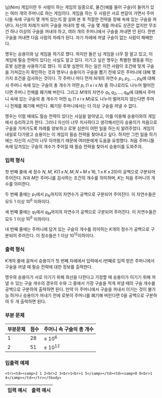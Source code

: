 님(Nim) 게임이란 두 사람이 하는 게임의 일종으로, 물건(예를 들어 구슬)이 들어가 있는 여러 개의 주머니로 하는 게임이다. 게임을 하는 두 사람은 서로 번갈아 가면서 주머니들 속에 구슬이 몇 개씩 있는지 잘 살펴 본 후 적절한 전략을 정해 속에 있는 구슬을 꺼낸다. 자신의 차례가 되어 구슬을 꺼내야 할 때, 구슬 몇 개를 꺼내도 상관은 없지만 무조건 하나 이상의 구슬을 꺼내야 하고, 여러 개의 주머니에서 구슬을 꺼내면 안 된다. 한번 구슬을 꺼내면 다음 사람의 차례가 된다. 자기 차례에 꺼낼 구슬이 없는 사람이 패배한다.

명우는 승용이와 님 게임을 하기로 했다. 하지만 둘은 님 게임을 너무 잘 알고 있고, 이 게임에 필승 전략이 있다는 사실도 알고 있다. 이기고 싶은 명우는 특별한 행동을 하는 로봇 심판을 사용하기로 했다. 이 로봇 심판이 하는 일은 이전 사람이 조건에 맞게 구슬을 가져갔는지 확인하는 것과 명우나 승용이가 구슬을 뽑기 전에 모든 주머니에 대해 몇 가지 조건을 검사하는 것이다. 각 주머니 마다 먼저 <span class="tex-span"><i>N</i></span>개의 자연수 <span class="tex-span"><i>p</i><sub class="lower-index">1</sub>,&thinsp;<i>p</i><sub class="lower-index">2</sub>,&thinsp;...,&thinsp;<i>p</i><sub class="lower-index"><i>N</i></sub></span>에 대해서 주머니 속에 있는 구슬의 총 개수가 어떤 <span class="tex-span"><i>p</i><sub class="lower-index"><i>i</i></sub></span> (<span class="tex-span">1&thinsp;&le;&thinsp;<i>i</i>&thinsp;&le;&thinsp;<i>N</i></span>) 중 하나로라도 나누어 떨어진다면 주머니 전체를 폐기해 버린다. 그리고 <span class="tex-span"><i>M</i></span>개의 자연수 <span class="tex-span"><i>q</i><sub class="lower-index">1</sub>,&thinsp;<i>q</i><sub class="lower-index">2</sub>,&thinsp;...,&thinsp;<i>q</i><sub class="lower-index"><i>M</i></sub></span>에 대해서 주머니 속에 있는 구슬의 총 개수가 어떤 <span class="tex-span"><i>q</i><sub class="lower-index"><i>i</i></sub></span> (<span class="tex-span">1&thinsp;&le;&thinsp;<i>i</i>&thinsp;&le;&thinsp;<i>M</i></span>)로도 나누어 떨어지지 않는다면 주머니 전체를 폐기해 버린다. 폐기된 주머니에서는 더 이상 구슬을 꺼낼 수 없다.

명우는 이럴 때에도 필승 전략이 있다는 사실을 알아냈고, 이를 이용해 승용이와의 게임에서 승리하고자 한다. 그러나 자신이 너무 치사하다고 생각해서인지 승용이가 처음으로 구슬을 가져가도록 차례를 양보하고 로봇 심판이 어떤 일을 하는지 알려주었다. 게임이 내일로 다가왔고 승용이는 이 게임의 필승 전략을 찾아내고 싶다. 하지만 그런 일을 하기에는 자신의 시간이 너무 아까웠기 때문에 여러분에게 도움을 요청했다. 처음 주머니들 속에 담겨있는 구슬의 개수가 주어질 때 필승 전략을 찾아서 승용이를 도와주자.

### 입력 형식

첫 번째 줄에 세 정수 <span class="tex-span"><i>N</i></span>, <span class="tex-span"><i>M</i></span>, <span class="tex-span"><i>K</i></span>(<span class="tex-span">1&thinsp;&le;&thinsp;<i>N</i>,&thinsp;<i>M</i>,&thinsp;<i>N</i>&thinsp;+&thinsp;<i>M</i>&thinsp;&le;&thinsp;16</span>, <span class="tex-span">1&thinsp;&le;&thinsp;<i>K</i>&thinsp;&le;&thinsp;20</span>)이 공백으로 구분되어 주어진다. <span class="tex-span"><i>N</i></span>과 <span class="tex-span"><i>M</i></span>은 주머니를 검사하는 조건의 개수를 의미하며, <span class="tex-span"><i>K</i></span>는 처음 주머니의 개수를 의미한다. 

두 번째 줄에는 <span class="tex-span"><i>p</i><sub class="lower-index">1</sub></span>에서 <span class="tex-span"><i>p</i><sub class="lower-index"><i>N</i></sub></span>까지의 자연수가 공백으로 구분되어 주어진다. 이 자연수들은 모두 1 이상 <span class="tex-span">10<sup class="upper-index">6</sup></span> 이하이다.

세 번째 줄에는 <span class="tex-span"><i>q</i><sub class="lower-index">1</sub></span>에서 <span class="tex-span"><i>q</i><sub class="lower-index"><i>M</i></sub></span>까지의 자연수가 공백으로 구분되어 주어진다. 이 자연수들은 모두 1 이상 <span class="tex-span">10<sup class="upper-index">6</sup></span> 이하이다. 

네 번째 줄에는 주머니에 담겨 있는 구슬의 개수를 의미하는 <span class="tex-span"><i>K</i></span>개의 정수가 공백으로 구분되어 주어진다. 이 정수들은 1 이상 <span class="tex-span">10<sup class="upper-index">12</sup></span>이하이다.

### 출력 형식

<span class="tex-span"><i>K</i></span>개의 줄에 걸쳐서 승용이가 첫 번째 차례에서 입력에서 <span class="tex-span"><i>i</i></span>번째로 입력 받은 주머니에서 구슬을 꺼낼 때 필승 전략에 대한 정보를 출력한다.

명우와 승용이가 서로 이기기 위해 최선을 다한다고 가정할 때 승용이가 이기기 위해 꺼낼 수 있는 구슬 개수의 경우의 수와 그 중에서 가장 구슬을 적게 꺼낼 때의 구슬 개수를 공백으로 구분하여 출력하면 된다. 만약 이 주머니에서 구슬을 꺼내서 이기는 것이 불가능 하거나 승용이가 꺼내기 전에 로봇이 주머니를 폐기해 버린다면 0을 공백으로 구분하여 두 개 출력하면 된다.

### 부분 문제

<div class="row">
<div class="col-sm-8 col-md-8 col-lg-6">
<div class='table-responsive'>
<table class='table table-bordered'>
<thead>
 <tr>
  <th class="col-sm-3 col-md-3 col-lg-3">부분문제</th>
  <th class="col-sm-4 col-md-4 col-lg-4">점수</th>
  <th class="col-sm-5 col-md-5 col-lg-5">주머니 속 구슬의 총 개수</th>
 </tr>
</thead>
<tbody>
 <tr>
  <td>1</td>
  <td>28</td>
  <td><span class="tex-span">&le; 10<sup class="upper-index">6</sup></span></td>
 </tr>
 <tr>
  <td>2</td>
  <td>51</td>
  <td><span class="tex-span">&le; 10<sup class="upper-index">12</sup></span></td>
 </tr>
</tbody>
</table>
</div>
</div>
</div>

### 입출력 예제

<table class="table table-condensed table-bordered " id="examples_table">
	<thead>
		<tr>
			<th class="col-lg-6 col-md-6 col-sm-6">입력 예시</th>
			<th class="col-lg-6 col-md-6 col-sm-6">출력 예시</th>
		</tr>
	</thead>
	<tbody>
	
	<tr><td><samp>2 1 2<br>2 3<br>1<br>1 5</samp></td><td><samp>0 0<br>1 4</samp></td></tr></tbody>
</table>